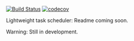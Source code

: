 [![Build Status](https://img.shields.io/github/workflow/status/kindredgroup/scylla/master%20build?style=flat-square&logo=github)](https://github.com/kindredgroup/scylla/actions/workflows/build.yml)
[![codecov](https://img.shields.io/codecov/c/github/kindredgroup/scylla/master?style=flat-square&logo=codecov)](https://app.codecov.io/gh/kindredgroup/scylla)

Lightweight task scheduler: Readme coming soon.

Warning: Still in development. 